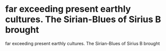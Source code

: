 # far exceeding present earthly cultures. The Sirian-Blues of Sirius B brought

far exceeding present earthly cultures. The Sirian-Blues of Sirius B brought